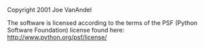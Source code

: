 Copyright 2001 Joe VanAndel

The software is licensed according to the terms of the PSF (Python Software Foundation) license found here: http://www.python.org/psf/license/